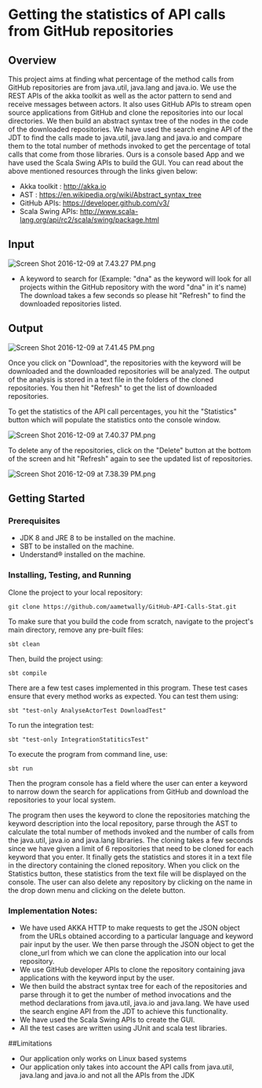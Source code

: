 #  Getting the statistics of API calls from GitHub repositories


## Overview

This project aims at finding what percentage of the method calls from GitHub repositories are from java.util, java.lang and java.io. We use the REST APIs of the akka toolkit as well as the actor pattern to send and receive messages between actors. It also uses GitHub APIs to stream open source applications from GitHub and clone the repositories into our local directories. We then build an abstract syntax tree of the nodes in the code of the downloaded repositories. We have used the search engine API of the JDT to find the calls made to java.util, java.lang and java.io and compare them to the total number of methods invoked to get the percentage of total calls that come from those libraries. Ours is a console based App and we have used the Scala Swing APIs to build the GUI. You can read about the above mentioned resources through the links given below:

* Akka toolkit : http://akka.io
* AST : https://en.wikipedia.org/wiki/Abstract_syntax_tree
* GitHub APIs: https://developer.github.com/v3/
* Scala Swing APIs: http://www.scala-lang.org/api/rc2/scala/swing/package.html


## Input

![Screen Shot 2016-12-09 at 7.43.27 PM.png](https://bitbucket.org/repo/d4KoKE/images/650682917-Screen%20Shot%202016-12-09%20at%207.43.27%20PM.png)

* A keyword to search for (Example: "dna" as the keyword will look for all projects within the GitHub repository with the word "dna" in it's name) The download takes a few seconds so please hit "Refresh" to find the downloaded repositories listed.

## Output


![Screen Shot 2016-12-09 at 7.41.45 PM.png](https://bitbucket.org/repo/d4KoKE/images/668222172-Screen%20Shot%202016-12-09%20at%207.41.45%20PM.png)

Once you click on "Download", the repositories with the keyword will be downloaded and the downloaded repositories will be analyzed. The output of the analysis is stored in a text file in the folders of the cloned repositories. You then hit "Refresh" to get the list of downloaded repositories.

To get the statistics of the API call percentages, you hit the "Statistics" button which will populate the statistics onto the console window.

![Screen Shot 2016-12-09 at 7.40.37 PM.png](https://bitbucket.org/repo/d4KoKE/images/1374806429-Screen%20Shot%202016-12-09%20at%207.40.37%20PM.png)

To delete any of the repositories, click on the "Delete" button at the bottom of the screen and hit "Refresh" again to see the updated list of repositories.

![Screen Shot 2016-12-09 at 7.38.39 PM.png](https://bitbucket.org/repo/d4KoKE/images/1326204813-Screen%20Shot%202016-12-09%20at%207.38.39%20PM.png)


## Getting Started

### Prerequisites
* JDK 8 and JRE 8 to be installed on the machine.
* SBT to be installed on the machine.
* Understand® installed on the machine.


### Installing, Testing, and Running

Clone the project to your local repository:
```
git clone https://github.com/aametwally/GitHub-API-Calls-Stat.git
```
 

To make sure that you build the code from scratch, navigate to the project's main directory, remove any pre-built files:
```
sbt clean
```


Then, build the project using: 
```
sbt compile
```


There are a few test cases implemented in this program. These test cases ensure that every method works as expected. You can test them using:
```
sbt "test-only AnalyseActorTest DownloadTest"
```

To run the integration test:
```
sbt "test-only IntegrationStatiticsTest"
```


To execute the program from command line, use:
```
sbt run
```


Then the program console has a field where the user can enter a keyword to narrow down the search for applications from GitHub and download the repositories to your local system.



The program then uses the keyword to clone the repositories matching the keyword description into the local repository, parse through the AST to calculate the total number of methods invoked and the number of calls from the java.util, java.io and java.lang libraries. The cloning takes a few seconds since we have given a limit of 6 repositories that need to be cloned for each keyword that you enter. It finally gets the statistics and stores it in a text file in the directory containing the cloned repository. When you click on the Statistics button, these statistics from the text file will be displayed on the console. The user can also delete any repository by clicking on the name in the drop down menu and clicking on the delete button.


### Implementation Notes:

* We have used AKKA HTTP to make requests to get the JSON object from the URLs obtained according to a particular language and keyword pair input by the user. We then parse through the JSON object to get the clone_url from which we can clone the application into our local repository.
* We use GitHub developer APIs to clone the repository containing java applications with the keyword input by the user.
* We then build the abstract syntax tree for each of the repositories and parse through it to get the number of method invocations and the method declarations from java.util, java.io and java.lang. We have used the search engine API from the JDT to achieve this functionality.
* We have used the Scala Swing APIs to create the GUI.
* All the test cases are written using JUnit and scala test libraries.

##Limitations

* Our application only works on Linux based systems
* Our application only takes into account the API calls from java.util, java.lang and java.io and not all the APIs from the JDK
